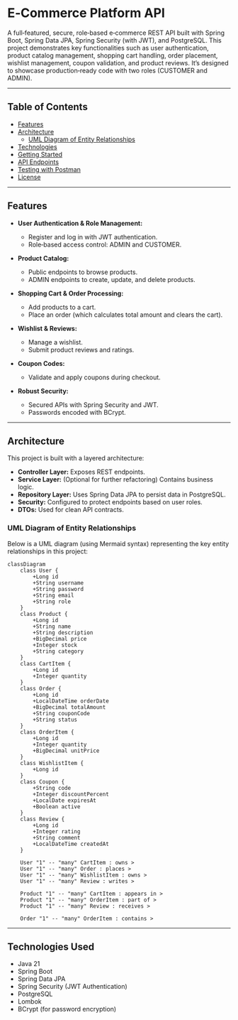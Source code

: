 # E‑Commerce Platform API

A full‑featured, secure, role‑based e‑commerce REST API built with Spring Boot, Spring Data JPA, Spring Security (with JWT), and PostgreSQL. This project demonstrates key functionalities such as user authentication, product catalog management, shopping cart handling, order placement, wishlist management, coupon validation, and product reviews. It’s designed to showcase production‑ready code with two roles (CUSTOMER and ADMIN).

---

## Table of Contents

- [Features](#features)
- [Architecture](#architecture)
  - [UML Diagram of Entity Relationships](#uml-diagram-of-entity-relationships)
- [Technologies](#technologies)
- [Getting Started](#getting-started)
- [API Endpoints](#api-endpoints)
- [Testing with Postman](#testing-with-postman)
- [License](#license)

---

## Features

- **User Authentication & Role Management:**  
  - Register and log in with JWT authentication.
  - Role‑based access control: ADMIN and CUSTOMER.
  
- **Product Catalog:**  
  - Public endpoints to browse products.
  - ADMIN endpoints to create, update, and delete products.
  
- **Shopping Cart & Order Processing:**  
  - Add products to a cart.
  - Place an order (which calculates total amount and clears the cart).
  
- **Wishlist & Reviews:**  
  - Manage a wishlist.
  - Submit product reviews and ratings.
  
- **Coupon Codes:**  
  - Validate and apply coupons during checkout.
  
- **Robust Security:**  
  - Secured APIs with Spring Security and JWT.
  - Passwords encoded with BCrypt.
  
---

## Architecture

This project is built with a layered architecture:

- **Controller Layer:** Exposes REST endpoints.
- **Service Layer:** (Optional for further refactoring) Contains business logic.
- **Repository Layer:** Uses Spring Data JPA to persist data in PostgreSQL.
- **Security:** Configured to protect endpoints based on user roles.
- **DTOs:** Used for clean API contracts.

### UML Diagram of Entity Relationships

Below is a UML diagram (using Mermaid syntax) representing the key entity relationships in this project:

```mermaid
classDiagram
    class User {
        +Long id
        +String username
        +String password
        +String email
        +String role
    }
    class Product {
        +Long id
        +String name
        +String description
        +BigDecimal price
        +Integer stock
        +String category
    }
    class CartItem {
        +Long id
        +Integer quantity
    }
    class Order {
        +Long id
        +LocalDateTime orderDate
        +BigDecimal totalAmount
        +String couponCode
        +String status
    }
    class OrderItem {
        +Long id
        +Integer quantity
        +BigDecimal unitPrice
    }
    class WishlistItem {
        +Long id
    }
    class Coupon {
        +String code
        +Integer discountPercent
        +LocalDate expiresAt
        +Boolean active
    }
    class Review {
        +Long id
        +Integer rating
        +String comment
        +LocalDateTime createdAt
    }

    User "1" -- "many" CartItem : owns >
    User "1" -- "many" Order : places >
    User "1" -- "many" WishlistItem : owns >
    User "1" -- "many" Review : writes >

    Product "1" -- "many" CartItem : appears in >
    Product "1" -- "many" OrderItem : part of >
    Product "1" -- "many" Review : receives >

    Order "1" -- "many" OrderItem : contains >
```
---
## Technologies Used
- Java 21
- Spring Boot
- Spring Data JPA
- Spring Security (JWT Authentication)
- PostgreSQL
- Lombok
- BCrypt (for password encryption)

